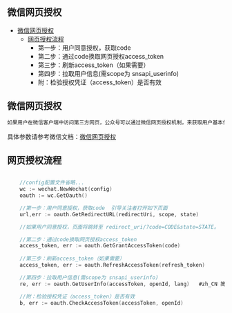 ## 微信网页授权

- [微信网页授权](#微信网页授权)
	- [网页授权流程](#网页授权流程)
	    - 第一步：用户同意授权，获取code
        - 第二步：通过code换取网页授权access_token
        - 第三步：刷新access_token（如果需要）
        - 第四步：拉取用户信息(需scope为 snsapi_userinfo)
        - 附：检验授权凭证（access_token）是否有效



## 微信网页授权

```go
如果用户在微信客户端中访问第三方网页，公众号可以通过微信网页授权机制，来获取用户基本信息，进而实现业务逻辑。


```

具体参数请参考微信文档：[微信网页授权](https://mp.weixin.qq.com/wiki?t=resource/res_main&id=mp1421140842)

## 网页授权流程

```go

    //config配置文件省略...
	wc := wechat.NewWechat(config)
	oauth := wc.GetOauth()

    //第一步：用户同意授权，获取code  引导关注者打开如下页面
	url,err := oauth.GetRedirectURL(redirectUri, scope, state)

    //如果用户同意授权，页面将跳转至 redirect_uri/?code=CODE&state=STATE。

    //第二步：通过code换取网页授权access_token
    access_token, err := oauth.GetGrantAccessToken(code)
    
    //第三步：刷新access_token（如果需要）
    access_token, err := oauth.RefreshAccessToken(refresh_token)

    //第四步：拉取用户信息(需scope为 snsapi_userinfo)
    re, err := oauth.GetUserInfo(accessToken, openId, lang)   #zh_CN 简体，zh_TW 繁体，en 英语

    //附：检验授权凭证（access_token）是否有效
    b, err := oauth.CheckAccessToken(accessToken, openId)

```